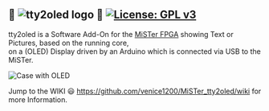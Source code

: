 ## 👾 ![tty2oled logo](https://github.com/venice1200/MiSTer_tty2oled/blob/main/Pictures/tty2oled_logo_120x46.png?raw=true) 👾  [![License: GPL v3](https://img.shields.io/badge/License-GPLv3-blue.svg)](https://www.gnu.org/licenses/gpl-3.0)   
tty2oled is a Software Add-On for the [MiSTer FPGA](https://github.com/MiSTer-devel) showing Text or Pictures, based on the running core,  
on a (OLED) Display driven by an Arduino which is connected via USB to the MiSTer.    
  
![Case with OLED](https://github.com/venice1200/MiSTer_tty2oled/blob/main/Pictures/tty2oled_video.gif?raw=true)  
  
Jump to the WIKI 😃 https://github.com/venice1200/MiSTer_tty2oled/wiki for more Information.
